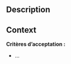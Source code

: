 ## Description
<!-- Décrivez brièvement la comportement du bug et pourquoi il doit être fix -->

## Context
<!-- Décrivez comment le reproduire  -->

**Critères d’acceptation :**
 - ...
